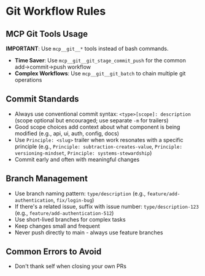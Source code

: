 # Git Workflow Rules

## MCP Git Tools Usage
**IMPORTANT**: Use `mcp__git__*` tools instead of bash commands.
- **Time Saver**: Use `mcp__git__git_stage_commit_push` for the common add→commit→push workflow
- **Complex Workflows**: Use `mcp__git__git_batch` to chain multiple git operations

## Commit Standards
- Always use conventional commit syntax: `<type>[scope]: description` (scope optional but encouraged; use separate `-m` for trailers)
- Good scope choices add context about what component is being modified (e.g., api, ui, auth, config, docs)
- Use `Principle: <slug>` trailer when work resonates with a specific principle (e.g., `Principle: subtraction-creates-value`, `Principle: versioning-mindset`, `Principle: systems-stewardship`)
- Commit early and often with meaningful changes

## Branch Management
- Use branch naming pattern: `type/description` (e.g., `feature/add-authentication`, `fix/login-bug`)
- If there's a related issue, suffix with issue number: `type/description-123` (e.g., `feature/add-authentication-512`)
- Use short-lived branches for complex tasks
- Keep changes small and frequent
- Never push directly to main - always use feature branches

## Common Errors to Avoid
- Don't thank self when closing your own PRs
